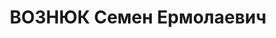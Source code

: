 ---
title: ВОЗНЮК Семен Ермолаевич
description: "народився 1903, Хмельницька обл., с. Жолудки Шепетівського р-ну, українець,\
  \ виключений з членів КП(б)У, освіта середня, \n  прож. Хмельницька обл., с. Мала\
  \ Клітна Красилівського р-ну, директор школи \n  Заарештований 23.08.37. Звинувачення:\
  \ контрреволюційна діяльність. \n  УДБ УНКВС Кам’янець-Подільської обл. 22.02.41\
  \ справу припинено, з-під варти звільнений. \n  Реабілітований прокуратурою Хмельницької\
  \ обл. 03.04.98. \n  П–5436, ДАХмО."
---